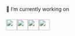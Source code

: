 <html>
<head>
   <link rel="stylesheet" href="https://cdnjs.cloudflare.com/ajax/libs/font-awesome/4.7.0/css/font-awesome.min.css">
</head>
<body>
🔭 I’m currently working on <br>
<div class="my-workings" style="display:flex;margin-top:20px;margin-bottom:20px;">
    <a href="https://html.com/" target="_blank"><img width="30" height="30" src="https://img.icons8.com/color/48/000000/html-5--v1.png"/></a>
   <a href="https://www.w3.org/Style/CSS/Overview.en.html" target="_blank"><img width="30" height="30" src="https://img.icons8.com/color/48/000000/css3.png"/></a>
   <a href="https://www.javascript.com/"><img width="30" height="30" src="https://img.icons8.com/dusk/48/000000/javascript-logo.png"/></a>
   <a href="https://www.javascript.com/"><img width="30" height="30" src="https://img.icons8.com/color/48/000000/django.png"/></a>
</div>
</body>
</html>
